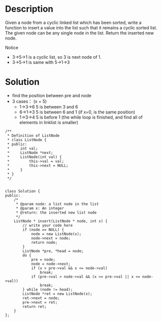 # Description

Given a node from a cyclic linked list which has been sorted, write a function to insert a value into the list such that it remains a cyclic sorted list. The given node can be any single node in the list. Return the inserted new node.

 Notice

- 3->5->1 is a cyclic list, so 3 is next node of 1.
- 3->5->1 is same with 5->1->3

# Solution

- find the position between pre and node
- 3 cases： (x = 5)
  - 1->3->6 5 is between 3 and 6
  - 6->1->3 5 is between 6 and 1 (if x=0, is the same position)
  - 1->3->4 5 is before 1 (the while loop is finished, and find all of elements in linklist is smaller)
```
/**
 * Definition of ListNode
 * class ListNode {
 * public:
 *     int val;
 *     ListNode *next;
 *     ListNode(int val) {
 *         this->val = val;
 *         this->next = NULL;
 *     }
 * }
 */


class Solution {
public:
    /*
     * @param node: a list node in the list
     * @param x: An integer
     * @return: the inserted new list node
     */
    ListNode * insert(ListNode * node, int x) {
        // write your code here
        if (node == NULL) {
            node = new ListNode(x);
            node->next = node;
            return node;
        }
        ListNode *pre, *head = node;
        do {
            pre = node;
            node = node->next;
            if (x > pre->val && x <= node->val)
                break;
            if (pre->val > node->val && (x >= pre->val || x <= node->val))
                break;
        } while (node != head);
        ListNode *ret = new ListNode(x);
        ret->next = node;
        pre->next = ret;
        return ret;
    }
};
```
